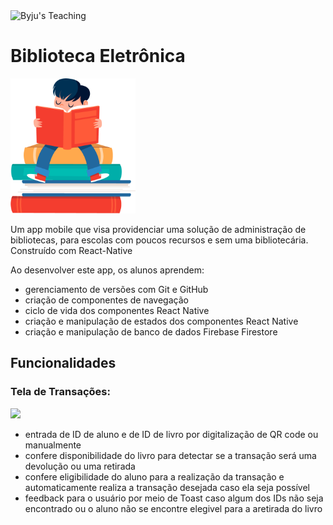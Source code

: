 <div>
  <img alt="Byju's Teaching" src="https://img.shields.io/static/v1?label=Byju's&message=Teaching&color=gray&labelColor=purple">
  
</div>

# Biblioteca Eletrônica
<img src="https://raw.githubusercontent.com/Beatriz-Sanchez/biblioteca-eletronica/73-completa/assets/appIcon.png" width="200px">

Um app mobile que visa providenciar uma solução de administração de bibliotecas, para escolas com poucos recursos e sem uma bibliotecária. Construído com React-Native

Ao desenvolver este app, os alunos aprendem:
- gerenciamento de versões com Git e GitHub
- criação de componentes de navegação
- ciclo de vida dos componentes React Native
- criação e manipulação de estados dos componentes React Native
- criação e manipulação de banco de dados Firebase Firestore


## Funcionalidades

### Tela de Transações: 

<img src="https://github.com/Beatriz-Sanchez/biblioteca-eletronica/blob/main/assets/biblio-transacoes-cropped.gif?raw=true" width="300">

- entrada de ID de aluno e de ID de livro por digitalização de QR code ou manualmente
- confere disponibilidade do livro para detectar se a transação será uma devolução ou uma retirada
- confere eligibilidade do aluno para a realização da transação e automaticamente realiza a transação desejada caso ela seja possível
- feedback para o usuário por meio de Toast caso algum dos IDs não seja encontrado ou o aluno não se encontre elegivel para a aretirada do livro
